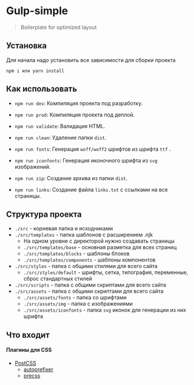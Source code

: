 # Gulp-simple
> Boilerplate for optimized layout

## Установка

Для начала надо установить все зависимости для сборки проекта

```shell
npm i или yarn install
```

## Как использовать

- `npm run dev`: Компиляция проекта под разработку.

- `npm run prod`: Компиляция проекта под деплой.

- `npm run validate`: Валидация HTML.

- `npm run clean`: Удаление папки `dist`.

- `npm run fonts`: Генерация `woff/woff2` шрифтов из шрифта `ttf` .

- `npm run iconfonts`: Генерация иконочного шрифта из `svg` изображений.

- `npm run zip`: Создание архива из папки `dist`.

- `npm run links`: Создание файла `links.txt` с ссылками на все страницы.

## Структура проекта

- `./src` - корневая папка и исходниками
- `./src/templates` - папка шаблонов с расширением .njk
    - На одном уровне с директорой нужно создавать страницы
    - `./src/templates/base` - основная разметка для всех страниц
    - `./src/templates/blocks` - шаблоны блоков
    - `./src/templates/components` - шаблоны компонентов
- `./src/styles` - папка с общими стилями для всего сайта
    - `./src/styles/default` - шрифты, сетка, типография, переменные, сброс стандартных стилей
- `./src/scripts` - папка с общими скриптами для всего сайта
- `./src/assets` - папка с общими скриптами для всего сайта
    - `./src/assets/fonts` - папка со шрифтами
    - `./src/assets/img` - папка с изображениями
    - `./src/assets/iconfonts` - папка `svg` иконок для генерации из них шрифта

## Что входит

#### Плагины для CSS

- [PostCSS](https://postcss.org/)
    - [autoprefixer](https://github.com/postcss/autoprefixer)
    - [precss](https://github.com/jonathantneal/precss)